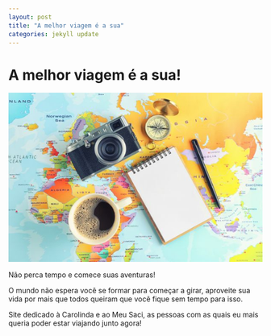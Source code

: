 ```yaml
---
layout: post
title: "A melhor viagem é a sua"
categories: jekyll update
---
```


# A melhor viagem é a sua!

![Melhor viagem](assets/images/melhor-viagem.jpg)

Não perca tempo e comece suas aventuras!

O mundo não espera você se formar para começar a girar, aproveite sua vida por mais que todos queiram que você fique sem tempo para isso.

Site dedicado à Carolinda e ao Meu Saci, as pessoas com as quais eu mais queria poder estar viajando junto agora!